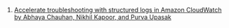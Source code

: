 
1. [Accelerate troubleshooting with structured logs in Amazon CloudWatch by Abhaya Chauhan, Nikhil Kapoor, and Purva Upasak](https://aws.amazon.com/blogs/mt/accelerate-troubleshooting-with-structured-logs-in-amazon-cloudwatch/)